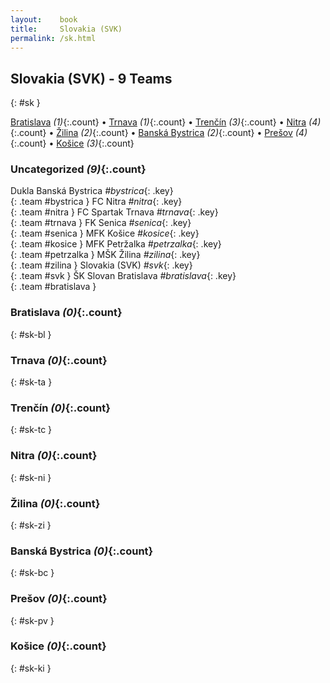 ```yaml
---
layout:    book
title:     Slovakia (SVK)
permalink: /sk.html
---
```


## Slovakia (SVK) - 9 Teams
{: #sk }


[Bratislava](#sk-bl) _(1)_{:.count} • [Trnava](#sk-ta) _(1)_{:.count} • [Trenčín](#sk-tc) _(3)_{:.count} • [Nitra](#sk-ni) _(4)_{:.count} • [Žilina](#sk-zi) _(2)_{:.count} • [Banská Bystrica](#sk-bc) _(2)_{:.count} • [Prešov](#sk-pv) _(4)_{:.count} • [Košice](#sk-ki) _(3)_{:.count}


### Uncategorized _(9)_{:.count}

Dukla Banská Bystrica  _#bystrica_{: .key} <br>
{: .team #bystrica }
FC Nitra  _#nitra_{: .key} <br>
{: .team #nitra }
FC Spartak Trnava  _#trnava_{: .key} <br>
{: .team #trnava }
FK Senica  _#senica_{: .key} <br>
{: .team #senica }
MFK Košice  _#kosice_{: .key} <br>
{: .team #kosice }
MFK Petržalka  _#petrzalka_{: .key} <br>
{: .team #petrzalka }
MŠK Žilina  _#zilina_{: .key} <br>
{: .team #zilina }
Slovakia  (SVK) _#svk_{: .key} <br>
{: .team #svk }
ŠK Slovan Bratislava  _#bratislava_{: .key} <br>
{: .team #bratislava }



### Bratislava _(0)_{:.count}
{: #sk-bl }





<div class='columns3' markdown='1'>


</div>



### Trnava _(0)_{:.count}
{: #sk-ta }





<div class='columns3' markdown='1'>


</div>



### Trenčín _(0)_{:.count}
{: #sk-tc }





<div class='columns3' markdown='1'>


</div>



### Nitra _(0)_{:.count}
{: #sk-ni }





<div class='columns3' markdown='1'>


</div>



### Žilina _(0)_{:.count}
{: #sk-zi }





<div class='columns3' markdown='1'>


</div>



### Banská Bystrica _(0)_{:.count}
{: #sk-bc }





<div class='columns3' markdown='1'>


</div>



### Prešov _(0)_{:.count}
{: #sk-pv }





<div class='columns3' markdown='1'>


</div>



### Košice _(0)_{:.count}
{: #sk-ki }





<div class='columns3' markdown='1'>


</div>


 
